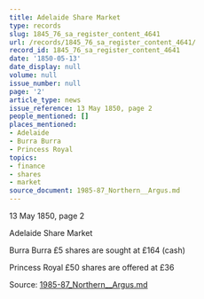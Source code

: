 ```yaml
---
title: Adelaide Share Market
type: records
slug: 1845_76_sa_register_content_4641
url: /records/1845_76_sa_register_content_4641/
record_id: 1845_76_sa_register_content_4641
date: '1850-05-13'
date_display: null
volume: null
issue_number: null
page: '2'
article_type: news
issue_reference: 13 May 1850, page 2
people_mentioned: []
places_mentioned:
- Adelaide
- Burra Burra
- Princess Royal
topics:
- finance
- shares
- market
source_document: 1985-87_Northern__Argus.md
---
```


13 May 1850, page 2

Adelaide Share Market

Burra Burra £5 shares are sought at £164 (cash)

Princess Royal £50 shares are offered at £36

Source: [1985-87_Northern__Argus.md](/downloads/markdown/1985-87_Northern__Argus.md)
